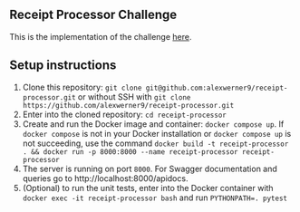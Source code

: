 ## Receipt Processor Challenge

This is the implementation of the challenge [here](https://github.com/fetch-rewards/receipt-processor-challenge).

## Setup instructions

1. Clone this repository: `git clone git@github.com:alexwerner9/receipt-processor.git` or without SSH with `git clone https://github.com/alexwerner9/receipt-processor.git`
2. Enter into the cloned repository: `cd receipt-processor`
3. Create and run the Docker image and container: `docker compose up`. If `docker compose` is not in your Docker installation or `docker compose up` is not succeeding, use the command `docker build -t receipt-processor . && docker run -p 8000:8000 --name receipt-processor receipt-processor`
4. The server is running on port `8000`. For Swagger documentation and queries go to http://localhost:8000/apidocs.
5. (Optional) to run the unit tests, enter into the Docker container with `docker exec -it receipt-processor bash` and run `PYTHONPATH=. pytest`
